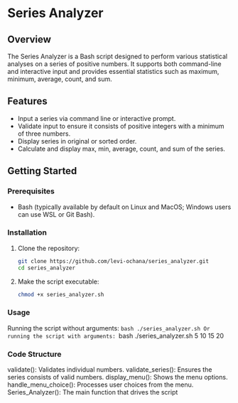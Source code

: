 # Series Analyzer

## Overview

The Series Analyzer is a Bash script designed to perform various statistical analyses on a series of positive numbers.
It supports both command-line and interactive input and provides essential statistics such as maximum, minimum, average, count, and sum.

## Features
- Input a series via command line or interactive prompt.
- Validate input to ensure it consists of positive integers with a minimum of three numbers.
- Display series in original or sorted order.
- Calculate and display max, min, average, count, and sum of the series.

## Getting Started

### Prerequisites
- Bash (typically available by default on Linux and MacOS; Windows users can use WSL or Git Bash).

### Installation
1. Clone the repository:
    ```bash
   git clone https://github.com/levi-ochana/series_analyzer.git
   cd series_analyzer
2. Make the script executable:
    ```bash
    chmod +x series_analyzer.sh

### Usage
  Running the script without arguments:
    ```bash
   ./series_analyzer.sh
  Or running the script with arguments:
    ```bash
   ./series_analyzer.sh 5 10 15 20

### Code Structure
 validate(): Validates individual numbers.
 validate_series(): Ensures the series consists of valid numbers.
 display_menu(): Shows the menu options.
 handle_menu_choice(): Processes user choices from the menu.
 Series_Analyzer(): The main function that drives the script

